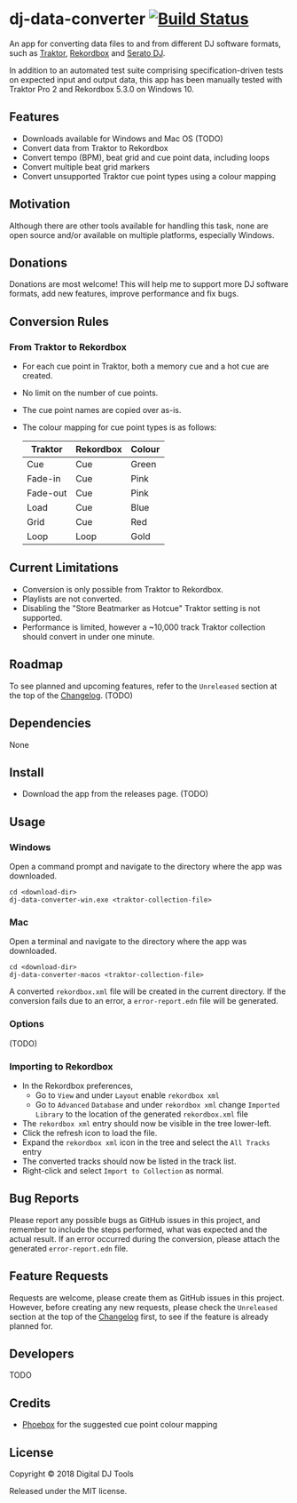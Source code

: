 # dj-data-converter [![Build Status](https://travis-ci.org/digital-dj-tools/dj-data-converter.svg?branch=master)](https://travis-ci.org/digital-dj-tools/dj-data-converter)

An app for converting data files to and from different DJ software formats, such as [Traktor](https://www.native-instruments.com/en/products/traktor/dj-software/traktor-pro-3/), [Rekordbox](https://rekordbox.com/en/) and [Serato DJ](https://serato.com/dj).

In addition to an automated test suite comprising specification-driven tests on expected input and output data, this app has been manually tested with Traktor Pro 2 and Rekordbox 5.3.0 on Windows 10.

## Features

- Downloads available for Windows and Mac OS (TODO)
- Convert data from Traktor to Rekordbox
- Convert tempo (BPM), beat grid and cue point data, including loops
- Convert multiple beat grid markers
- Convert unsupported Traktor cue point types using a colour mapping

## Motivation

Although there are other tools available for handling this task, none are open source and/or available on multiple platforms, especially Windows.

## Donations

Donations are most welcome! This will help me to support more DJ software formats, add new features, improve performance and fix bugs.

## Conversion Rules

### From Traktor to Rekordbox

- For each cue point in Traktor, both a memory cue and a hot cue are created.
- No limit on the number of cue points.
- The cue point names are copied over as-is.
- The colour mapping for cue point types is as follows:

    Traktor | Rekordbox | Colour
    -|-|-
    Cue | Cue | Green
    Fade-in | Cue | Pink
    Fade-out | Cue | Pink
    Load | Cue | Blue
    Grid | Cue | Red
    Loop | Loop | Gold

## Current Limitations

- Conversion is only possible from Traktor to Rekordbox.
- Playlists are not converted.
- Disabling the "Store Beatmarker as Hotcue" Traktor setting is not supported.
- Performance is limited, however a ~10,000 track Traktor collection should convert in under one minute.

## Roadmap

To see planned and upcoming features, refer to the `Unreleased` section at the top of the [Changelog](CHANGELOG.md). (TODO)

## Dependencies

None

## Install

- Download the app from the releases page. (TODO)

## Usage

### Windows
Open a command prompt and navigate to the directory where the app was downloaded.
```
cd <download-dir>
dj-data-converter-win.exe <traktor-collection-file>
```
### Mac
Open a terminal and navigate to the directory where the app was downloaded.
```
cd <download-dir>
dj-data-converter-macos <traktor-collection-file>
```
A converted `rekordbox.xml` file will be created in the current directory. If the conversion fails due to an error, a `error-report.edn` file will be generated.

### Options

(TODO)

### Importing to Rekordbox

- In the Rekordbox preferences, 
  - Go to `View` and under `Layout` enable `rekordbox xml`
  - Go to `Advanced` `Database` and under `rekordbox xml` change `Imported Library` to the location of the generated `rekordbox.xml` file
- The `rekordbox xml` entry should now be visible in the tree lower-left.
- Click the refresh icon to load the file.
- Expand the `rekordbox xml` icon in the tree and select the `All Tracks` entry
- The converted tracks should now be listed in the track list.
- Right-click and select `Import to Collection` as normal.

## Bug Reports

Please report any possible bugs as GitHub issues in this project, and remember to include the steps performed, what was expected and the actual result. If an error occurred during the conversion, please attach the generated `error-report.edn` file.

## Feature Requests

Requests are welcome, please create them as GitHub issues in this project. However, before creating any new requests, please check the `Unreleased` section at the top of the [Changelog](CHANGELOG.md) first, to see if the feature is already planned for.

## Developers

TODO

## Credits

- [Phoebox](https://github.com/pstare/phoebox) for the suggested cue point colour mapping

## License

Copyright © 2018 Digital DJ Tools

Released under the MIT license.
